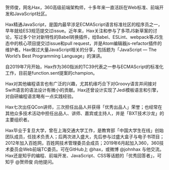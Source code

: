 
贺师俊，网名Hax，360高级前端架构师，十多年来一直活跃在Web标准、前端开发和JavaScript社区。

Hax精通JavaScript，是国内最早涉足ECMAScript语言标准社区的程序员之一，早年就给ES3规范提交过issue。近年来，Hax关注和参与了多项JS新草案的讨论，写过多个针对新特性的Babel转换插件，给Babel、ESLint、webpack等JS生态中的核心项目提交过issue和pull request，并是Atom编辑器js-refactor插件的维护者。Hax做过大量JavaScript相关的分享，包括题为「JavaScript — The World’s Best Programming Language」的演讲。

自2019年7月开始，Hax作为360指派的TC39代表之一参与ECMAScript的标准化工作，目前是function.sent提案的champion。

Hax对其他编程语言也有广泛的兴趣，尤其机缘巧合下对Groovy语言并间接对Swift语言的语法设计有微小的贡献。Hax还曾设计实现了Jedi模板语言和引擎，对自研编程语言略有一点实践经验。

Hax七次出任QCon讲师，三次担任出品人并获得「优秀出品人」荣誉；也经常在其他众多技术活动中担任出品人、讲师、嘉宾或主持人，并是「BXT技术沙龙」的主要组织者。

Hax毕业于复旦大学，曾在上海交通大学工作，是教育部「中国大学生在线」创始团队成员，任技术负责人；后两次进入盛大，先后参与过盛大盒子与电子书项目；2012年加入百姓网，百姓网技术管理委员会成员；2019年6月起加入360，360技术委员会Web前端TC委员。可在GitHub上 @hax，或微博 @johnhax 与他交流。Hax还是知乎的编程、前端开发、JavaScript、CSS等话题的「优秀回答者」，可知乎 @贺师俊 向他提问。

